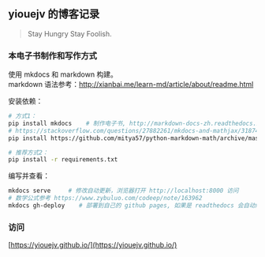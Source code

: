 ## yiouejv 的博客记录

> Stay Hungry Stay Foolish.


### 本电子书制作和写作方式
使用 mkdocs 和 markdown 构建。  
markdown 语法参考：http://xianbai.me/learn-md/article/about/readme.html

安装依赖：
```sh
# 方式1：
pip install mkdocs    # 制作电子书, http://markdown-docs-zh.readthedocs.io/zh_CN/latest/
# https://stackoverflow.com/questions/27882261/mkdocs-and-mathjax/31874157
pip install https://github.com/mitya57/python-markdown-math/archive/master.zip

# 推荐方式2：
pip install -r requirements.txt
```

编写并查看：
```sh
mkdocs serve     # 修改自动更新，浏览器打开 http://localhost:8000 访问
# 数学公式参考 https://www.zybuluo.com/codeep/note/163962
mkdocs gh-deploy    # 部署到自己的 github pages, 如果是 readthedocs 会自动触发构建
```

### 访问

[https://yiouejv.github.io/](https://yiouejv.github.io/)